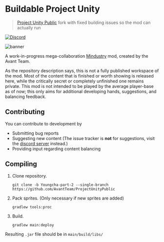 # Buildable Project Unity

> [Project Unity Public](https://github.com/AvantTeam/ProjectUnityPublic) fork with fixed building issues so the mod can actually run

[![Discord](https://img.shields.io/discord/782583108473978880.svg?color=7289da&label=AvantTeam&logo=discord&style=flat-square)](https://discord.gg/V6ygvgGVqE)

![banner](https://user-images.githubusercontent.com/68240084/150622624-8b7f03c4-92da-4bac-9ab2-d3d9a988b58f.png)

A work-in-progress mega-collaboration [Mindustry](https://github.com/Anuken/Mindustry/) mod, created by the Avant Team.

As the repository description says, this is not a fully published workspace of the mod. Most of the content that is finished or
worth showing is released here, while the critically secret or completely unfinished one remains private. This mod is not intended to
be played by the average player-base as of now; this only aims for additional developing hands, suggestions, and balancing feedback.

## Contributing

You can contribute to development by 

- Submitting bug reports
- Suggesting new content (The issue tracker is **not** for suggestions, visit the [discord server](https://discord.gg/V6ygvgGVqE) instead.)
- Providing input regarding content balancing

## Compiling

1. Clone repository.
   ```
   git clone -b Youngcha-part-2 --single-branch https://github.com/AvantTeam/ProjectUnityPublic
   ```

2. Pack sprites. (Only necessary if new sprites are added)
   ```
   gradlew tools:proc
   ```

3. Build.
   ```
   gradlew main:deploy
   ```

Resulting `.jar` file should be in `main/build/libs/`
